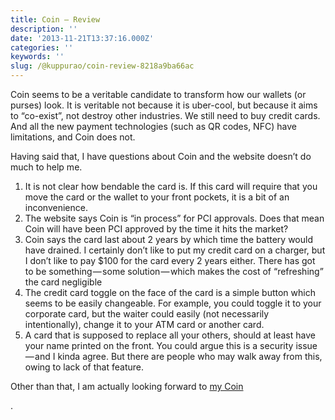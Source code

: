 ```yaml
---
title: Coin — Review
description: ''
date: '2013-11-21T13:37:16.000Z'
categories: ''
keywords: ''
slug: /@kuppurao/coin-review-8218a9ba66ac
---
```


Coin seems to be a veritable candidate to transform how our wallets (or purses) look. It is veritable not because it is uber-cool, but because it aims to “co-exist”, not destroy other industries. We still need to buy credit cards. And all the new payment technologies (such as QR codes, NFC) have limitations, and Coin does not.

Having said that, I have questions about Coin and the website doesn’t do much to help me.

1.  It is not clear how bendable the card is. If this card will require that you move the card or the wallet to your front pockets, it is a bit of an inconvenience.
2.  The website says Coin is “in process” for PCI approvals. Does that mean Coin will have been PCI approved by the time it hits the market?
3.  Coin says the card last about 2 years by which time the battery would have drained. I certainly don’t like to put my credit card on a charger, but I don’t like to pay $100 for the card every 2 years either. There has got to be something — some solution — which makes the cost of “refreshing” the card negligible
4.  The credit card toggle on the face of the card is a simple button which seems to be easily changeable. For example, you could toggle it to your corporate card, but the waiter could easily (not necessarily intentionally), change it to your ATM card or another card.
5.  A card that is supposed to replace all your others, should at least have your name printed on the front. You could argue this is a security issue — and I kinda agree. But there are people who may walk away from this, owing to lack of that feature.

Other than that, I am actually looking forward to [my Coin](https://onlycoin.com/?referral=utbGmINL)

.